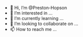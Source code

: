 - 👋 Hi, I’m @Preston-Hopson
- 👀 I’m interested in ...
- 🌱 I’m currently learning ...
- 💞️ I’m looking to collaborate on ...
- 📫 How to reach me ...

<!---
Preston-Hopson/Preston-Hopson is a ✨ special ✨ repository because its `README.md` (this file) appears on your GitHub profile.
You can click the Preview link to take a look at your changes.
--->
